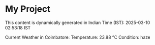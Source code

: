 # My Project

This content is dynamically generated in Indian Time (IST): 2025-03-10 02:53:18 IST


Current Weather in Coimbatore:
Temperature: 23.88 °C
Condition: haze
